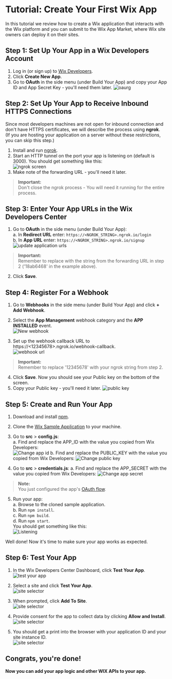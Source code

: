 # Tutorial: Create Your First Wix App
In this tutorial we review how to create a Wix application that interacts with the Wix platform and you can submit to the Wix App Market, where Wix site owners can deploy it on their sites.   

## Step 1: Set Up Your App in a Wix Developers Account 
1. Log in (or sign up) to [Wix Developers](https://dev.wix.com/).
2. Click **Create New App**.
3. Go to **OAuth** in the side menu (under Build Your App) and copy your App ID and App Secret Key - you'll need them later.
![oaurg](../media/oauth-settings.png)

## Step 2: Set Up Your App to Receive Inbound HTTPS Connections
Since most developers machines are not open for inbound connection and don't have HTTPS certificates, we will describe the process using **ngrok**.  
(If you are hosting your application on a server without these restrictions, you can skip this step.)

1. Install and run [ngrok](https://ngrok.com/download).
2. Start an HTTP tunnel on the port your app is listening on  (default is 3000).
  You should get something like this:  
![ngrok screen](../media/ngrok.png)
3. Make note of the forwarding URL - you'll need it later.

<blockquote class='important'>
<p>
  <strong>Important:</strong><br/>
Don't close the ngrok process - You will need it running for the entire process.
</p>
</blockquote>

## Step 3: Enter Your App URLs in the Wix Developers Center
1. Go to **OAuth** in the side menu (under Build Your App):     
   a. In **Redirect URL** enter: `https://<NGROK_STRING>.ngrok.io/login`     
   b. In **App URL** enter: `https://<NGROK_STRING>.ngrok.io/signup`     
![update application urls](../media/urls.png)
<blockquote class='important'>
<p>
  <strong>Important:</strong><br/>
Remember to replace <NGROK_STRING> with the string from the forwarding URL in step 2 ('18ab6468' in the example above).  
</p>
</blockquote>

2. Click **Save**.


## Step 4: Register For a Webhook
1. Go to **Webhooks** in the side menu (under Build Your App) and click **+ Add Webhook**.
2. Select the **App Management** webhook category and the **APP INSTALLED** event.  
![New webhook](../media/add-webhook.png)

3. Set up the webhook callback URL to https://<12345678>.ngrok.io/webhook-callback.  
![webhook url](../media/webhook-callback.png)  

<blockquote class='important'>
<p>
  <strong>Important:</strong><br/>
Remember to replace '12345678' with your ngrok string from step 2.  
</p>
</blockquote>

4. Click **Save**.
  Now you should see your Public key on the bottom of the screen. 
5. Copy your Public key - you'll need it later.
![public key](../media/get-public-key.png)


## Step 5: Create and Run Your App

1. Download and install [npm](https://www.npmjs.com/get-npm).
2. Clone the [Wix Sample Application](https://github.com/shaykewix/sample-wix-rest-app) to your machine.
3. Go to **src** > **config.js**:  
  a. Find and replace the APP_ID with the value you copied from Wix Developers:  
![Change app id](../media/change-config.png)
  b. Find and replace the PUBLIC_KEY with the value you copied from Wix Developers:
![Change public key](../media/change-public-key.png)
  
4. Go to **src** > **credentials.js**:
  a. Find and replace the APP_SECRET  with the value you copied from Wix Developers:
![Change app secret](../media/change-credentials.png)
<blockquote class='note'>
<p>
  <strong>Note:</strong><br/>
You just configured the app's <a href="https://dev.wix.com/api/rest/getting-started/authentication">OAuth flow</a>.
</p>
</blockquote>

5. Run your app:    
  a. Browse to the cloned sample application.    
  b. Run `npm install`.  
  c. Run `npm build`.  
  d. Run `npm start`.  
  You should get something like this:  
![Listening](../media/listening.png)

Well done! Now it's time to make sure your app works as expected.

## Step 6: Test Your App

1. In the Wix Developers Center Dashboard, click **Test Your App**.  
![test your app](../media/test-button.png)  

2. Select a site and click **Test Your App**.  
![site selector](../media/site-selector.png)

3. When prompted, click **Add To Site**.  
![site selector](../media/add-to-site.png)

4. Provide consent for the app to collect data by clicking **Allow and Install**.  
![site selector](../media/consent.png)

5. You should get a print into the browser with your application ID and your site instance ID.  
![site selector](../media/end.png)

## Congrats, you're done!
**Now you can add your app logic and other WIX APIs to your app.**
